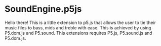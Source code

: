 # SoundEngine.p5js
Hello there! This is a little extension to p5.js that allows the user to tie their music files to bass, mids and treble with ease. This is achieved by using P5.dom.js and P5.sound. This extensions requires P5.js, P5.sound.js and P5.dom.js.
